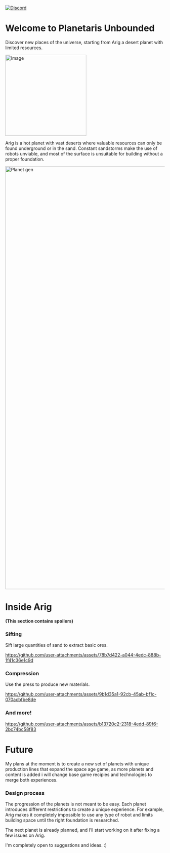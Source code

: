 [![Discord](https://img.shields.io/badge/Discord-%235865F2.svg?style=for-the-badge&logo=discord&logoColor=white)](https://discord.com/invite/Mu7zkD7THf)

# Welcome to Planetaris Unbounded

Discover new places of the universe, starting from Arig a desert planet with limited resources.

<img width="256" height="256" alt="Image" src="https://github.com/user-attachments/assets/58dcc8f7-5fe3-423d-a40a-bed828521ed4" />

Arig is a hot planet with vast deserts where valuable resources can only be found underground or in the sand. Constant sandstorms make the use of robots unviable, and most of the surface is unsuitable for building without a proper foundation.

<img width="2400" height="1336" alt="Planet gen" src="https://github.com/user-attachments/assets/aa64e3e3-08b6-4eb8-ac4a-f1f6c4bac4b0" />

# Inside Arig

**(This section contains spoilers)**

### Sifting

Sift large quantities of sand to extract basic ores.

https://github.com/user-attachments/assets/78b7d422-a044-4edc-888b-1f41c36e1c9d

### Compression

Use the press to produce new materials.

https://github.com/user-attachments/assets/9b1d35a1-92cb-45ab-bf1c-070acbfbe8de

### And more!

https://github.com/user-attachments/assets/b13720c2-2318-4edd-89f6-2bc74bc58f83

# Future

My plans at the moment is to create a new set of planets with unique production lines that expand the space age game, as more planets and content is added i will change base game recipies and technologies to merge both experiences.

### Design process

The progression of the planets is not meant to be easy. Each planet introduces different restrictions to create a unique experience. For example, Arig makes it completely impossible to use any type of robot and limits building space until the right foundation is researched.

The next planet is already planned, and I’ll start working on it after fixing a few issues on Arig.

I'm completely open to suggestions and ideas. :)
